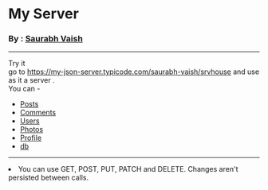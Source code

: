 
<h1>My Server</h1>
<h3>By : <a href="https://github.com/saurabh-vaish">Saurabh Vaish</a></h3>
<hr>
Try it <br>
go to <a href="https://my-json-server.typicode.com/saurabh-vaish/srvhouse">https://my-json-server.typicode.com/saurabh-vaish/srvhouse</a>  and use as it a server . <br>
You can - <br>
<ul>
  <li><a href="https://my-json-server.typicode.com/saurabh-vaish/srvhouse/posts">Posts</a></li>
  <li><a href="https://my-json-server.typicode.com/saurabh-vaish/srvhouse/comments">Comments</a></li>
  <li><a href="https://my-json-server.typicode.com/saurabh-vaish/srvhouse/users">Users</a></li>
  <li><a href="https://my-json-server.typicode.com/saurabh-vaish/srvhouse/photos">Photos</a></li>
  <li><a href="https://my-json-server.typicode.com/saurabh-vaish/srvhouse/profile">Profile</a></li>
  <li><a href="https://my-json-server.typicode.com/saurabh-vaish/srvhouse/db">db</a></li>
</ul>
 
<hr>
<li>You can use GET, POST, PUT, PATCH and DELETE. Changes aren't persisted between calls.</li>
